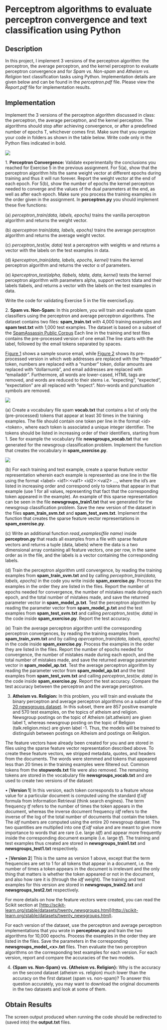 # Perceptrom algorithms to evaluate perceptron convergence and text classification using Python

## Description

In this project, I implement 3 versions of the perceptron algorithm: the perceptron, the
average perceptron, and the kernel perceptron to evaluate perceptron convergence and for *Spam vs. Non-spam* and *Atheism vs. Religion* text classification tasks using Python. Implementation details are given below and can be found in the *perceptron.pdf* file. Please view the *Report.pdf* file for implementation results.

## Implementation

Implement the 3 versions of the perceptron algorithm discussed in class: the perceptron, the
average perceptron, and the kernel perceptron. The algorithms should stop after achieving
convergence, or after a predeﬁned number of epochs T, whichever comes ﬁrst. Make sure
that you organize your code in folders as shown in the table below. Write code only in the
Python ﬁles indicated in bold.

![](images/fig1.png)

1\. **Perceptron Convergence:** Validate experimentally the conclusions you reached for
Exercise 5 in the previous assignment. For 5(a), show that the perceptron algorithm
hits the same weight vector at different epochs during training and thus it will run
forever. Report the weight vector at the end of each epoch. For 5(b), show the
number of epochs the kernel perceptron needed to converge and the values of the
dual parameters at the end, as well as after each epoch. Make sure you process the
training examples in the order given in the assignment. In **perceptron.py** you should
implement these ﬁve functions:

(a) *perceptron_train(data, labels, epochs)* trains the vanilla perceptron algorithm and returns the weight vector.

(b) *aperceptron train(data, labels, epochs)* trains the average perceptron algorithm and returns the average weight vector.

(c) *perceptron_test(w, data)* test a perceptron with weights w and returns a vector with the labels on the test examples in data.

(d) *kperceptron_train(data, labels, epochs, kernel)* trains the kernel perceptron algorithm and returns the vector α of parameters.

(e) *kperceptron_test(alpha, tlabels, tdata, data, kernel)* tests the kernel perceptron algorithm with parameters alpha, support vectors tdata and their labels tlabels, and returns a vector with the labels on the test examples in data.

Write the code for validating Exercise 5 in the file exercise5.py.

2\. **Spam vs. Non-Spam:** In this problem, you will train and evaluate spam classiﬁers using the perceptron and average perceptron algorithms. The dataset contains two ﬁles: **spam_train.txt** with 4,000 training examples and **spam test.txt** with 1,000 test examples. The dataset is based on a subset of the [SpamAssassin Public Corpus](http://spamassassin.apache.org/old/publiccorpus)
Each line in the training and test ﬁles contains the pre-processed version of one email.The line starts with the label, followed by 
the email tokens separated by spaces.

[Figure 1](images/fig2.png) shows a sample source email, while [Figure 2](images/fig3.png) shows its pre-processed version
in which web addresses are replaced with the “httpaddr” token, numbers are replaced with a “number” token, dollar amounts are replaced with “dollarnumb”, and email addresses are replaced with “emailaddr”. Furthermore, all words are lower-cased, HTML tags are removed, 
and words are reduced to their stems i.e. “expecting”, “expected”, “expectation” are all replaced with “expect”. Non-words and punctuation symbols are removed.

![](images/fig2.png)

(a) Create a vocabulary ﬁle spam **vocab.txt** that contains a list of only the (pre-processed) tokens that appear at least 30 times in the training examples. The ﬁle should contain one token per line in the format \<id> \<token>, where each token is associated a unique integer identiﬁer. The tokens should be listed in increasing order of their identiﬁers, starting from 1. See for example the vocabulary ﬁle **newsgroups_vocab.txt** that we generated for the newsgroup classiﬁcation problem. Implement the function that creates the vocabulary in **spam_exercise.py**.

![](images/fig3.png)

(b) For each training and test example, create a sparse feature vector representation wherein each example is represented as one line in the ﬁle using the format \<label> \<id1>:\<val1> \<id2>:\<val2> ..., where the id’s are listed in increasing order and correspond only to tokens that appear in that example (use 1 for all values, representing that fact that the corresponding token appeared in the example). An example of this sparse representation can be seen in the file **newsgroups_train1.txt** that we generated for the newsgroup classiﬁcation problem. Save the new version of the dataset in the files **spam_train_svm.txt** and **spam_test_svm.txt**. 
Implement the function that creates the sparse feature vector representations in **spam_exercise.py**.

(c) Write an additional function *read_examples(file name)* inside **perceptron.py** that reads all examples from a ﬁle with sparse feature vectors and returns a tuple (data, labels) where the data is a two dimensional array containing all feature vectors, one per row, in the same order as in the file, and the labels is a vector containing the corresponding labels.

(d) Train the perceptron algorithm until convergence, by reading the training examples from **spam_train_svm.txt** and by calling *perceptron_train(data, labels, epochs)* in the code you write inside **spam_exercise.py**. Process the examples in the order they are listed in the ﬁles. Report the number of epochs needed for convergence, the number of mistakes made during each epoch, and the total number of mistakes made, and save the returned parameter vector in **spam_model_p.txt**. Test the perceptron algorithm by reading the parameter vector from **spam_model_p.txt** and the test examples from **spam_test_svm.txt** and calling *perceptron_test(w, data)* in the code inside **spam_exercise.py**. Report the test accuracy.

(e) Train the average perceptron algorithm until the corresponding perceptron convergences, by reading the training examples from 
**spam_train_svm.txt** and by calling *aperceptron_train(data, labels, epochs)* in the code inside **spam_exercise.py**.
Process the examples in the order they are listed in the files. Report the number of epochs needed for convergence, the number of mistakes made during each epoch, and the total number of mistakes made, and save the returned average parameter vector in **spam_model_ap.txt**. Test the average perceptron algorithm by reading the parameter vector from **spam_model_ap.txt** and the test examples from **spam_test_svm.txt** and calling *perceptron_test(w, data)* in the code inside **spam_exercise.py**. Report the test accuracy. Compare the test accuracy between the perceptron and the average perceptron.

3. **Atheism vs. Religion:** In this problem, you will train and evaluate the binary perceptron and average perceptron algorithms on a subset of the [20 newsgroups dataset](http://qwone.com/~jason/20Newsgroups). In this subset, there are 857 positive example and 570 test examples, on the topics of atheism and religion. Newsgroup postings on the topic of Atheism (alt.atheism) are given label 1, whereas newsgroup posting on the topic of Religion (talk.religion.misc) are given label -1. Thus, the models will be trained to distinguish between postings on Atheism and postings on Religion.

The feature vectors have already been created for you and are stored in files using the sparse feature vector representation described above. To create these feature vectors, we stripped metadata, quotes, and headers from the documents. The words were stemmed and tokens that appeared less than 20 times in the training examples were ﬁltered out. Common tokens from the **stopwords.txt** file were also removed. The remaining tokens are stored in the vocabulary file **newsgroups_vocab.txt** and are used to create two versions of the dataset:

• [**Version 1**] In this version, each token corresponds to a feature whose value for a particular document is computed using the standard *tf.idf* formula from Information Retrieval (think search engines). The term frequency *tf* refers to the number
of times the token appears in the document, whereas the inverse document frequency *idf* refers to the inverse of the log of the total number of documents that contain the token. The *idf* numbers are computed using the entire 20 newsgroup dataset. The two quantities are multiplied into one *tf.idf* value and are meant to give more importance to words that are rare (i.e. large *idf*) and appear more
frequently inside the corresponding document example (i.e. large *tf*). The training and test examples thus created are stored in **newsgroups_train1.txt** and **newsgroups_test1.txt** respectively.

• [**Version 2**] This is the same as version 1 above, except that the term frequencies are set to 1 for all tokens that appear in a document, i.e. the number of times a token appears in the document is irrelevant and the only thing that matters is whether the token appeared or not in the document, and also how rare it is (through the *idf* weight). The training and test examples for this version are
stored in **newsgroups_train2.txt** and **newsgroups_test2.txt** respectively.

For more details on how the feature vectors were created, you can read the Scikit section at [http://scikit-learn.org/stable/datasets/twenty_newsgroups.html](http://scikit-learn.org/stable/datasets/twenty_newsgroups.html).

For each version of the dataset, use the perceptron and average perceptron implementations that you wrote in **perceptron.py** and train the two algorithms for 10,000 epochs. Process the examples in the order they are listed in the files. Save the parameters in the corresponding **newsgroups_model_\<x>.txt** ﬁles. Then evaluate the two perceptron algorithms on the corresponding test examples for each version. For each version, report and compare the accuracies of the two models.

4. **{Spam vs. Non-Spam} vs. {Atheism vs. Religion}:** Why is the accuracy on the second dataset (atheism vs. religion) much lower than the accuracy on the ﬁrst dataset (spam vs. non-spam)? To answer this question accurately, you may want to download the original documents in the two datasets and look at some of them.


## Obtain Results

The screen output produced when running the code should be redirected to (saved into) the **output.txt** files.
